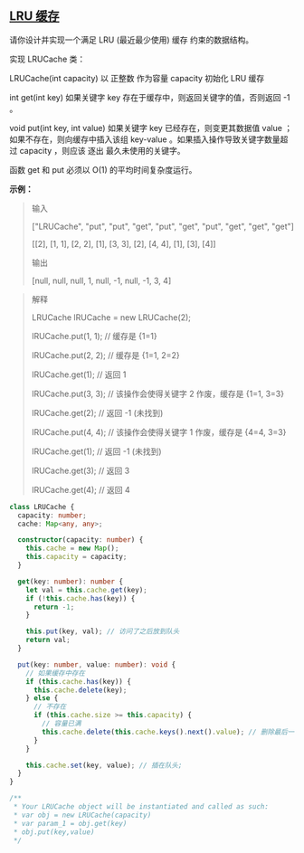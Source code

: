 ## [LRU 缓存](https://leetcode.cn/problems/lru-cache/description/?envType=study-plan-v2&envId=top-interview-150)

请你设计并实现一个满足 LRU (最近最少使用) 缓存 约束的数据结构。

实现 LRUCache 类：

LRUCache(int capacity) 以 正整数 作为容量 capacity 初始化 LRU 缓存

int get(int key) 如果关键字 key 存在于缓存中，则返回关键字的值，否则返回 -1 。

void put(int key, int value) 如果关键字 key 已经存在，则变更其数据值 value ；如果不存在，则向缓存中插入该组 key-value 。如果插入操作导致关键字数量超过 capacity ，则应该 逐出 最久未使用的关键字。

函数 get 和 put 必须以 O(1) 的平均时间复杂度运行。

**示例：**

> 输入
>
> ["LRUCache", "put", "put", "get", "put", "get", "put", "get", "get", "get"]
>
> [[2], [1, 1], [2, 2], [1], [3, 3], [2], [4, 4], [1], [3], [4]]
>
> 输出
>
> [null, null, null, 1, null, -1, null, -1, 3, 4]

> 解释
>
> LRUCache lRUCache = new LRUCache(2);
>
> lRUCache.put(1, 1); // 缓存是 {1=1}
>
> lRUCache.put(2, 2); // 缓存是 {1=1, 2=2}
>
> lRUCache.get(1); // 返回 1
>
> lRUCache.put(3, 3); // 该操作会使得关键字 2 作废，缓存是 {1=1, 3=3}
>
> lRUCache.get(2); // 返回 -1 (未找到)
>
> lRUCache.put(4, 4); // 该操作会使得关键字 1 作废，缓存是 {4=4, 3=3}
>
> lRUCache.get(1); // 返回 -1 (未找到)
>
> lRUCache.get(3); // 返回 3
>
> lRUCache.get(4); // 返回 4

```typescript
class LRUCache {
  capacity: number;
  cache: Map<any, any>;

  constructor(capacity: number) {
    this.cache = new Map();
    this.capacity = capacity;
  }

  get(key: number): number {
    let val = this.cache.get(key);
    if (!this.cache.has(key)) {
      return -1;
    }

    this.put(key, val); // 访问了之后放到队头
    return val;
  }

  put(key: number, value: number): void {
    // 如果缓存中存在
    if (this.cache.has(key)) {
      this.cache.delete(key);
    } else {
      // 不存在
      if (this.cache.size >= this.capacity) {
        // 容量已满
        this.cache.delete(this.cache.keys().next().value); // 删除最后一个
      }
    }

    this.cache.set(key, value); // 插在队头;
  }
}

/**
 * Your LRUCache object will be instantiated and called as such:
 * var obj = new LRUCache(capacity)
 * var param_1 = obj.get(key)
 * obj.put(key,value)
 */
```
